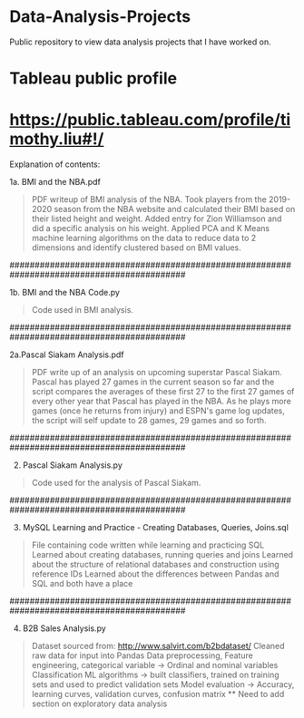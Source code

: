 # Data-Analysis-Projects
Public repository to view data analysis projects that I have worked on.

# Tableau public profile
# https://public.tableau.com/profile/timothy.liu#!/

Explanation of contents:

1a. BMI and the NBA.pdf
> PDF writeup of BMI analysis of the NBA. Took players from the 2019-2020 season from the NBA website and calculated their BMI
based on their listed height and weight. Added entry for Zion Williamson and did a specific analysis on his weight. Applied PCA and
K Means machine learning algorithms on the data to reduce data to 2 dimensions and identify clustered based on BMI values.

###########################################################################################

1b. BMI and the NBA Code.py
> Code used in BMI analysis.

###########################################################################################

2a.Pascal Siakam Analysis.pdf
> PDF write up of an analysis on upcoming superstar Pascal Siakam. Pascal has played 27 games in the current season so far and the script compares the averages of these first 27 to the first 27 games of every other year that Pascal has played in the NBA. As he plays more games (once he returns from injury) and ESPN's game log updates, the script will self update to 28 games, 29 games and so forth.

###########################################################################################

2. Pascal Siakam Analysis.py
> Code used for the analysis of Pascal Siakam.


###########################################################################################

3. MySQL Learning and Practice - Creating Databases, Queries, Joins.sql
> File containing code written while learning and practicing SQL
> Learned about creating databases, running queries and joins
> Learned about the structure of relational databases and construction using reference IDs
> Learned about the differences between Pandas and SQL and both have a place

###########################################################################################

4. B2B Sales Analysis.py
> Dataset sourced from: http://www.salvirt.com/b2bdataset/
> Cleaned raw data for input into Pandas
> Data preprocessing, Feature engineering, categorical variable -> Ordinal and nominal variables
> Classification ML algorithms -> built classifiers, trained on training sets and used to predict validation sets
> Model evaluation -> Accuracy, learning curves, validation curves, confusion matrix
> ** Need to add section on exploratory data analysis
